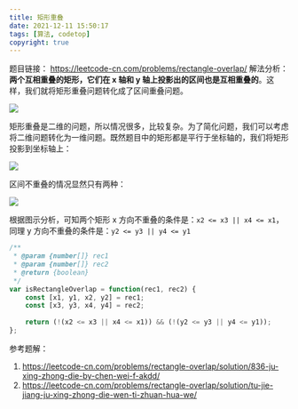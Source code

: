 ```yaml
---
title: 矩形重叠
date: 2021-12-11 15:50:17
tags: [算法, codetop]
copyright: true
---
```

题目链接：
https://leetcode-cn.com/problems/rectangle-overlap/
解法分析：**两个互相重叠的矩形，它们在 x 轴和 y  轴上投影出的区间也是互相重叠的**。这样，我们就将矩形重叠问题转化成了区间重叠问题。

![](https://cdn.jsdelivr.net/gh/Flower-F/picture@main/img/152542.jpg)

矩形重叠是二维的问题，所以情况很多，比较复杂。为了简化问题，我们可以考虑将二维问题转化为一维问题。既然题目中的矩形都是平行于坐标轴的，我们将矩形投影到坐标轴上：

![](https://cdn.jsdelivr.net/gh/Flower-F/picture@main/img/153815.jpg)



区间不重叠的情况显然只有两种：

![](https://cdn.jsdelivr.net/gh/Flower-F/picture@main/img/154203.jpg)


根据图示分析，可知两个矩形 x 方向不重叠的条件是：`x2 <= x3 || x4 <= x1`，同理 y 方向不重叠的条件是：`y2 <= y3 || y4 <= y1`

```js
/**
 * @param {number[]} rec1
 * @param {number[]} rec2
 * @return {boolean}
 */
var isRectangleOverlap = function(rec1, rec2) {
    const [x1, y1, x2, y2] = rec1;
    const [x3, y3, x4, y4] = rec2;
    
    return (!(x2 <= x3 || x4 <= x1)) && (!(y2 <= y3 || y4 <= y1));
};
```

参考题解：
1. https://leetcode-cn.com/problems/rectangle-overlap/solution/836-ju-xing-zhong-die-by-chen-wei-f-akdd/
2. https://leetcode-cn.com/problems/rectangle-overlap/solution/tu-jie-jiang-ju-xing-zhong-die-wen-ti-zhuan-hua-we/

